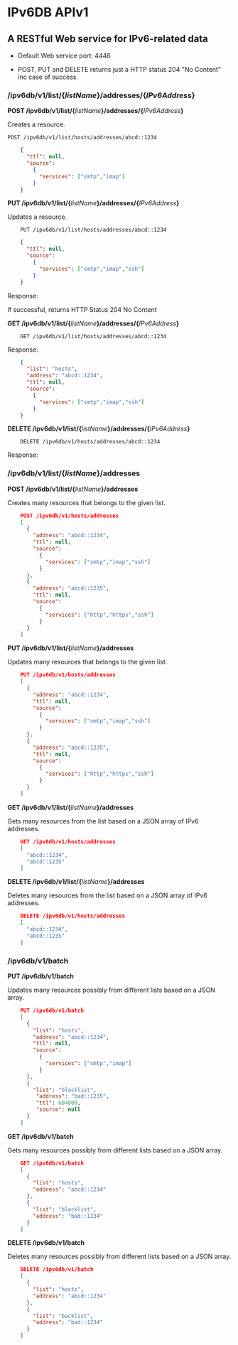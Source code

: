 # IPv6DB APIv1

## A RESTful Web service for IPv6-related data

- Default Web service port: 4446

- POST, PUT and DELETE returns just a HTTP status 204 "No Content" inc case of success. 

### /ipv6db/v1/list/\{*listName*\}/addresses/{*IPv6Address*}

__POST /ipv6db/v1/list/\{__*listName*__\}/addresses/\{__*IPv6Address*__\}__

Creates a resource.

    POST /ipv6db/v1/list/hosts/addresses/abcd::1234

```json
    {
      "ttl": null,
      "source":
        {
          "services": ["smtp","imap"]
        }
    }
```

__PUT /ipv6db/v1/list/\{__*listName*__\}/addresses/\{__*IPv6Address*__\}__

Updates a resource.

```
    PUT /ipv6db/v1/list/hosts/addresses/abcd::1234
```

```json
    {
      "ttl": null,
      "source":
        {
          "services": ["smtp","imap","ssh"]
        }
    }
```

Response:

If successful, returns HTTP Status 204 No Content

__GET /ipv6db/v1/list/\{__*listName*__\}/addresses/\{__*IPv6Address*__\}__

```
    GET /ipv6db/v1/list/hosts/addresses/abcd::1234
```

Response:

```json
    {
      "list": "hosts",
      "address": "abcd::1234",
      "ttl": null,
      "source":
        {
          "services": ["smtp","imap","ssh"]
        }
    }
```

__DELETE /ipv6db/v1/list/\{__*listName*__\}/addresses/\{__*IPv6Address*__\}__

```
    DELETE /ipv6db/v1/hosts/addresses/abcd::1234
```

Response:


### /ipv6db/v1/list/\{*listName*\}/addresses

__POST /ipv6db/v1/list/\{__*listName*__\}/addresses__

Creates many resources that belongs to the given list.

```json
    POST /ipv6db/v1/hosts/addresses
    [
      {
        "address": "abcd::1234",
        "ttl": null,
        "source":
          {
            "services": ["smtp","imap","ssh"]
          }
      },
      {
        "address": "abcd::1235",
        "ttl": null,
        "source":
          {
            "services": ["http","https","ssh"]
          }
      }
    ]
```

__PUT /ipv6db/v1/list/\{__*listName*__\}/addresses__

Updates many resources that belongs to the given list.

```json
    PUT /ipv6db/v1/hosts/addresses
    [
      {
        "address": "abcd::1234",
        "ttl": null,
        "source":
          {
            "services": ["smtp","imap","ssh"]
          }
      },
      {
        "address": "abcd::1235",
        "ttl": null,
        "source":
          {
            "services": ["http","https","ssh"]
          }
      }
    ]
```

__GET /ipv6db/v1/list/\{__*listName*__\}/addresses__

Gets many resources from the list based on a JSON array of IPv6 addresses.

```json
    GET /ipv6db/v1/hosts/addresses
    [
      "abcd::1234",
      "abcd::1235"
    ]
```

__DELETE /ipv6db/v1/list/\{__*listName*__\}/addresses__

Deletes many resources from the list based on a JSON array of IPv6 addresses.

```json
    DELETE /ipv6db/v1/hosts/addresses
    [
      "abcd::1234",
      "abcd::1235"
    ]
```

### /ipv6db/v1/batch

__PUT /ipv6db/v1/batch__

Updates many resources possibly from different lists based on a JSON array.

```json
    PUT /ipv6db/v1/batch
    [
      {
        "list": "hosts",
        "address": "abcd::1234",
        "ttl": null,
        "source":
          {
            "services": ["smtp","imap"]
          }
      },
      {
        "list": "blacklist",
         "address": "bad::1235",
         "ttl": 604800,
         "source": null
      }
    ]
```

__GET /ipv6db/v1/batch__

Gets many resources possibly from different lists based on a JSON array.

```json
    GET /ipv6db/v1/batch
    [
      {
        "list": "hosts",
        "address": "abcd::1234"
      },
      {
        "list": "blacklist",
        "address": "bad::1234"
      }
    ]
```

__DELETE /ipv6db/v1/batch__

Deletes many resources possibly from different lists based on a JSON array.

```json
    DELETE /ipv6db/v1/batch
    [
      {
        "list": "hosts",
        "address": "abcd::1234"
      },
      {
        "list": "backlist",
        "address": "bad::1234"
      }
    ]
```

